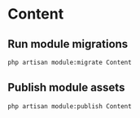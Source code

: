 # Content



## Run module migrations

```sh
php artisan module:migrate Content
```



## Publish module assets

```sh
php artisan module:publish Content
```



